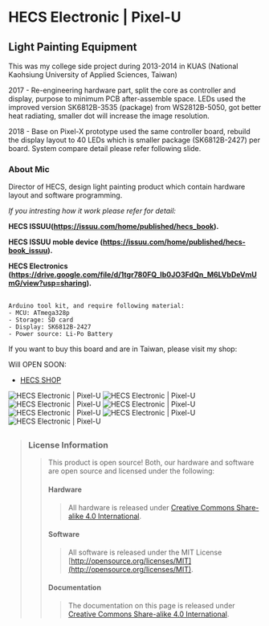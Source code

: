 HECS Electronic | Pixel-U
==============================================

## Light Painting Equipment

This was my college side project during 2013-2014 in KUAS (National Kaohsiung University of Applied Sciences, Taiwan)

2017 - Re-engineering hardware part, split the core as controller and display, purpose to minimum PCB after-assemble space. LEDs used the improved version SK6812B-3535 (package) from WS2812B-5050, got better heat radiating, smaller dot will increase the image resolution.

2018 - Base on Pixel-X prototype used the same controller board, rebuild the display layout to 40 LEDs which is smaller package (SK6812B-2427) per board. System compare detail please refer following slide.

### **About Mic**

Director of HECS, design light painting product which contain hardware layout and software programming.

_If you intresting how it work please refer for detail:_

**HECS ISSUU(https://issuu.com/home/published/hecs_book).**

**HECS ISSUU moble device (https://issuu.com/home/published/hecs-book_issuu).**

**HECS Electronics (https://drive.google.com/file/d/1tgr780FQ_Ib0JO3FdQn_M6LVbDeVmUmG/view?usp=sharing).**

## 

```
Arduino tool kit, and require following material:
- MCU: ATmega328p
- Storage: SD card
- Display: SK6812B-2427
- Power source: Li-Po Battery
```

If you want to buy this board and are in Taiwan, please visit my shop: 

Will OPEN SOON:
* [HECS SHOP](https://www.)


![*HECS Electronic | Pixel-U*]()
![*HECS Electronic | Pixel-U*]()
![*HECS Electronic | Pixel-U*]()
![*HECS Electronic | Pixel-U*]()
![*HECS Electronic | Pixel-U*]()
![*HECS Electronic | Pixel-U*]()
![*HECS Electronic | Pixel-U*]()
## 


>### License Information
>>This product is open source! Both, our hardware and software are open source and licensed under the following:
>>#### Hardware
>>>All hardware is released under [Creative Commons Share-alike 4.0 International](http://creativecommons.org/licenses/by-sa/4.0/).
>>#### Software 
>>>All software is released under the MIT License [http://opensource.org/licenses/MIT](http://opensource.org/licenses/MIT).
>>#### Documentation
>>>The documentation on this page is released under [Creative Commons Share-alike 4.0 International](http://creativecommons.org/licenses/by-sa/4.0/).
